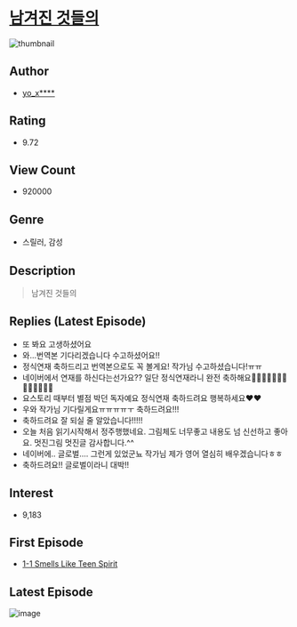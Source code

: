 # [남겨진 것들의](https://comic.naver.com/bestChallenge/list?titleId=77922)
![thumbnail](https://image-comic.pstatic.net/user_contents_data/challenge_comic/2020/03/28/142662/thumbnail_202x1642ed86743_0f28_4127_b143_3a2fbf3e8d84_00001653.JPEG)

## Author
- [yo_x****](https://comic.naver.com/artistTitle?id=142662)

## Rating
- 9.72

## View Count
- 920000

## Genre
- 스릴러, 감성

## Description
> 남겨진 것들의

## Replies (Latest Episode)
- 또 봐요 고생하셨어요
- 와...번역본 기다리겠습니다 수고하셨어요!!
- 정식연재 축하드리고 번역본으로도 꼭 볼게요! 작가님 수고하셨습니다!ㅠㅠ
- 네이버에서 연재를 하신다는선가요?? 일단 정식연재라니 완전 축하해요🥳🥳🥳🥳🥳🥳🥳🥳🥳🥳🥳🥳🥳
- 요스토리 때부터 별점 박던 독자예요 정식연재 축하드려요 행복하세요♥♥
- 우와 작가님 기다릴게요ㅠㅠㅠㅠㅜ 축하드려요!!!
- 축하드려요 잘 되실 줄 알았습니다!!!!!
- 오늘 처음 읽기시작해서 정주행했네요. 그림체도 너무좋고 내용도 넘 신선하고 좋아요. 멋진그림 멋진글 감사합니다.^^
- 네이버에.. 글로벌.... 그런게 있었군뇨 작가님 제가 영어 열심히 배우겠습니다ㅎㅎ
- 축하드려요!! 글로벌이라니 대박!!

## Interest
- 9,183

## First Episode
- [1-1 Smells Like Teen Spirit](https://comic.naver.com/bestChallenge/detail?titleId=77922&no=61)

## Latest Episode
![image](https://image-comic.pstatic.net/user_contents_data/challenge_comic/2020/07/30/142662/upload_3559588859910383161.jpeg)
